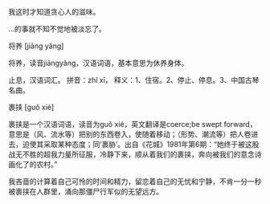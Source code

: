 我这时才知道贪心人的滋味。

...的事就不知不觉地被淡忘了。

将养 [jiāng yǎng]

将养，读音jiāngyǎng，汉语词语，基本意思为休养身体。


止息，汉语词汇。
拼音：zhǐ xī，
释义：1、住宿。2、停止、停息。3、中国古琴名曲。

裹挟 [guǒ xié]

裹挟是一个汉语词语，读音为guǒ xié，英文翻译是coerce;be swept forward，意思是（风、流水等）把别的东西卷入，使随着移动；（形势、潮流等）把人卷进去，迫使其采取某种态度；同‘裹胁’。出自《花城》1981年第6期：“她终于被这股战无不胜的超我力量所征服，冷静下来，顺从着我们的裹挟，奔向被我们的意念诗画化了的农村。”

我吝啬的计算着自己可怜的时间和精力，留恋着自己的无忧和宁静，不肯一分一秒被裹挟在人群里，涌向那僵尸行军似的无望远方。

